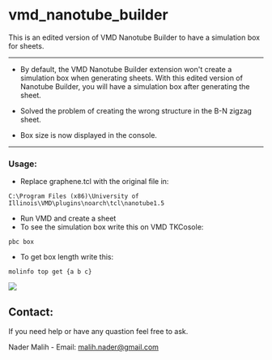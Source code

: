 # vmd_nanotube_builder

This is an edited version of VMD Nanotube Builder to have a simulation box for sheets.

-------------

- By default, the VMD Nanotube Builder extension won't create a simulation box when generating sheets. With this edited version of Nanotube Builder, you will have a simulation box after generating the sheet.

- Solved the problem of creating the wrong structure in the B-N zigzag sheet.

- Box size is now displayed in the console.

-------------
### Usage:
- Replace graphene.tcl with the original file in:
```
C:\Program Files (x86)\University of Illinois\VMD\plugins\noarch\tcl\nanotube1.5
```
- Run VMD and create a sheet
- To see the simulation box write this on VMD TKCosole:
```
pbc box
```
- To get box length write this:
```
molinfo top get {a b c}
```
![](https://iili.io/HPi6iqF.png)

## Contact:
If you need help or have any quastion feel free to ask.

Nader Malih - Email: malih.nader@gmail.com

